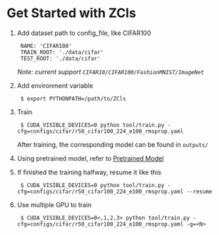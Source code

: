 
# Get Started with ZCls

1. Add dataset path to config_file, like CIFAR100

        NAME: 'CIFAR100'
        TRAIN_ROOT: './data/cifar'
        TEST_ROOT: './data/cifar'

      *Note: current support `CIFAR10/CIFAR100/FashionMNIST/ImageNet`*

2. Add environment variable

        $ export PYTHONPATH=/path/to/ZCls

3. Train

        $ CUDA_VISIBLE_DEVICES=0 python tool/train.py -cfg=configs/cifar/r50_cifar100_224_e100_rmsprop.yaml

      After training, the corresponding model can be found in `outputs/`

4. Using pretrained model, refer to [Pretrained Model](./pretrained-model.md)

5. If finished the training halfway, resume it like this

        $ CUDA_VISIBLE_DEVICES=0 python tool/train.py -cfg=configs/cifar/r50_cifar100_224_e100_rmsprop.yaml --resume

6. Use multiple GPU to train

        $ CUDA_VISIBLE_DEVICES=0<,1,2,3> python tool/train.py -cfg=configs/cifar/r50_cifar100_224_e100_rmsprop.yaml -g=<N>